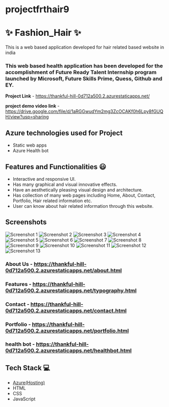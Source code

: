 # projectfrthair9
# ✨ Fashion_Hair ✨

This is a web based application developed for hair related based website in india

### This web based health application has been developed for the accomplishment of Future Ready Talent Internship program launched by Microsoft, Future Skills Prime, Quess, Github and EY.


**Project Link** - https://thankful-hill-0d712a500.2.azurestaticapps.net/                            


**project demo video link** - https://drive.google.com/file/d/1aRGGwudYm2mg3ZcOCAKf0h6Lpy8fGUQH/view?usp=sharing

## Azure technologies used for Project

- Static web apps
- Azure Health bot

## Features and Functionalities 😃

- Interactive and responsive UI.
- Has many graphical and visual innovative effects.
- Have an aesthetically pleasing visual design and architecture.
- Has collection of many web pages including Home, About, Contact, Portfolio, Hair related information etc.
- User can know about hair related information through this website.

## Screenshots

![Screenshot 1](https://user-images.githubusercontent.com/115457031/229346616-166a194c-1fef-4b10-bebc-7b9dd7c33244.png)
![Screenshot 2](https://user-images.githubusercontent.com/115457031/229346670-b5a7f8a1-e60a-47d0-b07b-9a38aa18f3d1.png)
![Screenshot 3](https://user-images.githubusercontent.com/115457031/229346573-dcbd3125-9963-4f1c-9efb-f67517452685.png)
![Screenshot 4](https://user-images.githubusercontent.com/115457031/229346579-05f3d6c5-edc8-4570-873b-494aecba85c7.png)
![Screenshot 5](https://user-images.githubusercontent.com/115457031/229346581-4900d4e5-0639-400d-a3ff-0ec404fa5a9d.png)
![Screenshot 6](https://user-images.githubusercontent.com/115457031/229346521-f295cf9f-1bab-4577-9499-fafaedc90ce4.png)
![Screenshot 7](https://user-images.githubusercontent.com/115457031/229346525-83f95fcb-35e0-4ce4-96a9-c7d7c02bfd7c.png)
![Screenshot 8](https://user-images.githubusercontent.com/115457031/229346528-28a90c38-eccf-4f6c-8554-e97a5f2de4bb.png)
![Screenshot 9](https://user-images.githubusercontent.com/115457031/229346529-1fe6b9fa-71c9-4ee8-9fe7-5880f381eca8.png)
![Screenshot 10](https://user-images.githubusercontent.com/115457031/229346530-1e0b4db4-03e7-4e4f-9b6c-565d61bc687c.png)
![Screenshot 11](https://user-images.githubusercontent.com/115457031/229346531-8d7c2a14-c175-4be2-95f0-a4f12326b748.png)
![Screenshot 12](https://user-images.githubusercontent.com/115457031/229346533-eb69535c-0271-4e50-bbb2-86c4a32e8d1e.png)
![Screenshot 13](https://user-images.githubusercontent.com/115457031/229346535-5accd6cd-1e21-4f5a-9bb6-1307a3a5a505.png)




### About Us - https://thankful-hill-0d712a500.2.azurestaticapps.net/about.html



### Features - https://thankful-hill-0d712a500.2.azurestaticapps.net/typography.html


### Contact - https://thankful-hill-0d712a500.2.azurestaticapps.net/contact.html


### Portfolio - https://thankful-hill-0d712a500.2.azurestaticapps.net/portfolio.html


### health bot - https://thankful-hill-0d712a500.2.azurestaticapps.net/healthbot.html





## Tech Stack 💻

- [Azure(Hosting)](https://azure.microsoft.com/en-in/features/azure-portal/)
- HTML
- CSS
- JavaScript
